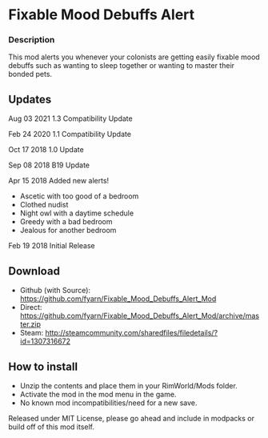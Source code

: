 # Fixable Mood Debuffs Alert

### Description
This mod alerts you whenever your colonists are getting easily fixable mood debuffs such as wanting to sleep together or wanting to master their bonded pets.

## Updates
Aug 03 2021
1.3 Compatibility Update

Feb 24 2020
1.1 Compatibility Update

Oct 17 2018
1.0 Update

Sep 08 2018
B19 Update

Apr 15 2018
Added new alerts!
- Ascetic with too good of a bedroom
- Clothed nudist
- Night owl with a daytime schedule
- Greedy with a bad bedroom
- Jealous for another bedroom

Feb 19 2018
Initial Release

## Download
- Github (with Source): https://github.com/fyarn/Fixable_Mood_Debuffs_Alert_Mod
- Direct: https://github.com/fyarn/Fixable_Mood_Debuffs_Alert_Mod/archive/master.zip
- Steam: http://steamcommunity.com/sharedfiles/filedetails/?id=1307316672

## How to install
- Unzip the contents and place them in your RimWorld/Mods folder.
- Activate the mod in the mod menu in the game.
- No known mod incompatibilities/need for a new save.

Released under MIT License, please go ahead and include in modpacks or build off of this mod itself.

